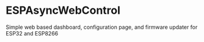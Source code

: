 # ESPAsyncWebControl
Simple web based dashboard, configuration page, and firmware updater for ESP32 and ESP8266
